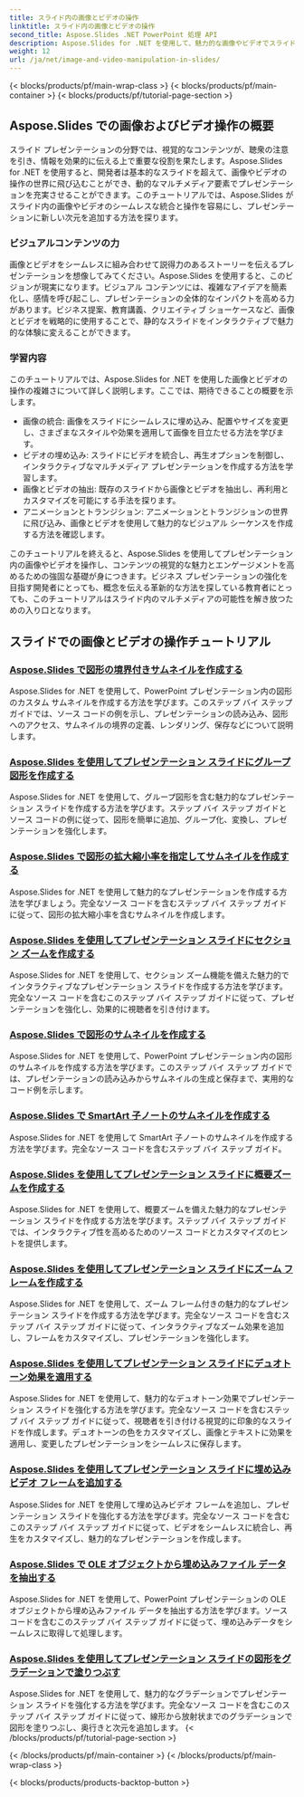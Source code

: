 ```yaml
---
title: スライド内の画像とビデオの操作
linktitle: スライド内の画像とビデオの操作
second_title: Aspose.Slides .NET PowerPoint 処理 API
description: Aspose.Slides for .NET を使用して、魅力的な画像やビデオでスライド プレゼンテーションを強化します。視覚的に魅力的なコンテンツを作成するために、スライド内の画像やビデオを操作する方法を段階的に学習します。
weight: 12
url: /ja/net/image-and-video-manipulation-in-slides/
---
```


{< blocks/products/pf/main-wrap-class >}
{< blocks/products/pf/main-container >}
{< blocks/products/pf/tutorial-page-section >}


## Aspose.Slides での画像およびビデオ操作の概要

スライド プレゼンテーションの分野では、視覚的なコンテンツが、聴衆の注意を引き、情報を効果的に伝える上で重要な役割を果たします。Aspose.Slides for .NET を使用すると、開発者は基本的なスライドを超えて、画像やビデオの操作の世界に飛び込むことができ、動的なマルチメディア要素でプレゼンテーションを充実させることができます。このチュートリアルでは、Aspose.Slides がスライド内の画像やビデオのシームレスな統合と操作を容易にし、プレゼンテーションに新しい次元を追加する方法を探ります。

### ビジュアルコンテンツの力

画像とビデオをシームレスに組み合わせて説得力のあるストーリーを伝えるプレゼンテーションを想像してみてください。Aspose.Slides を使用すると、このビジョンが現実になります。ビジュアル コンテンツには、複雑なアイデアを簡素化し、感情を呼び起こし、プレゼンテーションの全体的なインパクトを高める力があります。ビジネス提案、教育講義、クリエイティブ ショーケースなど、画像とビデオを戦略的に使用することで、静的なスライドをインタラクティブで魅力的な体験に変えることができます。

### 学習内容

このチュートリアルでは、Aspose.Slides for .NET を使用した画像とビデオの操作の複雑さについて詳しく説明します。ここでは、期待できることの概要を示します。

- 画像の統合: 画像をスライドにシームレスに埋め込み、配置やサイズを変更し、さまざまなスタイルや効果を適用して画像を目立たせる方法を学びます。
- ビデオの埋め込み: スライドにビデオを統合し、再生オプションを制御し、インタラクティブなマルチメディア プレゼンテーションを作成する方法を学習します。
- 画像とビデオの抽出: 既存のスライドから画像とビデオを抽出し、再利用とカスタマイズを可能にする手法を探ります。
- アニメーションとトランジション: アニメーションとトランジションの世界に飛び込み、画像とビデオを使用して魅力的なビジュアル シーケンスを作成する方法を確認します。

このチュートリアルを終えると、Aspose.Slides を使用してプレゼンテーション内の画像やビデオを操作し、コンテンツの視覚的な魅力とエンゲージメントを高めるための強固な基礎が身につきます。ビジネス プレゼンテーションの強化を目指す開発者にとっても、概念を伝える革新的な方法を探している教育者にとっても、このチュートリアルはスライド内のマルチメディアの可能性を解き放つための入り口となります。


## スライドでの画像とビデオの操作チュートリアル
### [Aspose.Slides で図形の境界付きサムネイルを作成する](./creating-thumbnail-bounds-shape/)
Aspose.Slides for .NET を使用して、PowerPoint プレゼンテーション内の図形のカスタム サムネイルを作成する方法を学びます。このステップ バイ ステップ ガイドでは、ソース コードの例を示し、プレゼンテーションの読み込み、図形へのアクセス、サムネイルの境界の定義、レンダリング、保存などについて説明します。
### [Aspose.Slides を使用してプレゼンテーション スライドにグループ図形を作成する](./creating-group-shapes/)
Aspose.Slides for .NET を使用して、グループ図形を含む魅力的なプレゼンテーション スライドを作成する方法を学びます。ステップ バイ ステップ ガイドとソース コードの例に従って、図形を簡単に追加、グループ化、変換し、プレゼンテーションを強化します。
### [Aspose.Slides で図形の拡大縮小率を指定してサムネイルを作成する](./creating-thumbnail-scaling-factor-shape/)
Aspose.Slides for .NET を使用して魅力的なプレゼンテーションを作成する方法を学びましょう。完全なソース コードを含むステップ バイ ステップ ガイドに従って、図形の拡大縮小率を含むサムネイルを作成します。
### [Aspose.Slides を使用してプレゼンテーション スライドにセクション ズームを作成する](./creating-section-zoom/)
Aspose.Slides for .NET を使用して、セクション ズーム機能を備えた魅力的でインタラクティブなプレゼンテーション スライドを作成する方法を学びます。完全なソース コードを含むこのステップ バイ ステップ ガイドに従って、プレゼンテーションを強化し、効果的に視聴者を引き付けます。
### [Aspose.Slides で図形のサムネイルを作成する](./creating-thumbnail-shape/)
Aspose.Slides for .NET を使用して、PowerPoint プレゼンテーション内の図形のサムネイルを作成する方法を学びます。このステップ バイ ステップ ガイドでは、プレゼンテーションの読み込みからサムネイルの生成と保存まで、実用的なコード例を示します。
### [Aspose.Slides で SmartArt 子ノートのサムネイルを作成する](./creating-thumbnail-smartart-child-note/)
Aspose.Slides for .NET を使用して SmartArt 子ノートのサムネイルを作成する方法を学びます。完全なソース コードを含むステップ バイ ステップ ガイド。
### [Aspose.Slides を使用してプレゼンテーション スライドに概要ズームを作成する](./creating-summary-zoom/)
Aspose.Slides for .NET を使用して、概要ズームを備えた魅力的なプレゼンテーション スライドを作成する方法を学びます。ステップ バイ ステップ ガイドでは、インタラクティブ性を高めるためのソース コードとカスタマイズのヒントを提供します。
### [Aspose.Slides を使用してプレゼンテーション スライドにズーム フレームを作成する](./creating-zoom-frame/)
Aspose.Slides for .NET を使用して、ズーム フレーム付きの魅力的なプレゼンテーション スライドを作成する方法を学びます。完全なソース コードを含むステップ バイ ステップ ガイドに従って、インタラクティブなズーム効果を追加し、フレームをカスタマイズし、プレゼンテーションを強化します。
### [Aspose.Slides を使用してプレゼンテーション スライドにデュオトーン効果を適用する](./applying-duotone-effects/)
Aspose.Slides for .NET を使用して、魅力的なデュオトーン効果でプレゼンテーション スライドを強化する方法を学びます。完全なソース コードを含むステップ バイ ステップ ガイドに従って、視聴者を引き付ける視覚的に印象的なスライドを作成します。デュオトーンの色をカスタマイズし、画像とテキストに効果を適用し、変更したプレゼンテーションをシームレスに保存します。
### [Aspose.Slides を使用してプレゼンテーション スライドに埋め込みビデオ フレームを追加する](./adding-embedded-video-frame/)
Aspose.Slides for .NET を使用して埋め込みビデオ フレームを追加し、プレゼンテーション スライドを強化する方法を学びます。完全なソース コードを含むこのステップ バイ ステップ ガイドに従って、ビデオをシームレスに統合し、再生をカスタマイズし、魅力的なプレゼンテーションを作成します。
### [Aspose.Slides で OLE オブジェクトから埋め込みファイル データを抽出する](./extracting-embedded-file-data-ole-object/)
Aspose.Slides for .NET を使用して、PowerPoint プレゼンテーションの OLE オブジェクトから埋め込みファイル データを抽出する方法を学びます。ソース コードを含むこのステップ バイ ステップ ガイドに従って、埋め込みデータをシームレスに取得して処理します。
### [Aspose.Slides を使用してプレゼンテーション スライドの図形をグラデーションで塗りつぶす](./filling-shapes-gradient/)
Aspose.Slides for .NET を使用して、魅力的なグラデーションでプレゼンテーション スライドを強化する方法を学びます。完全なソース コードを含むこのステップ バイ ステップ ガイドに従って、線形から放射状までのグラデーションで図形を塗りつぶし、奥行きと次元を追加します。
{< /blocks/products/pf/tutorial-page-section >}

{< /blocks/products/pf/main-container >}
{< /blocks/products/pf/main-wrap-class >}

{< blocks/products/products-backtop-button >}
